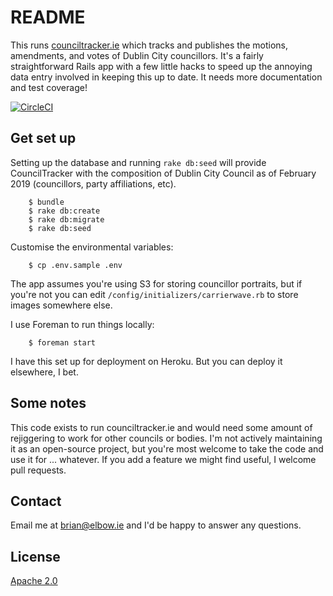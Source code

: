 # README

This runs [counciltracker.ie](https://www.counciltracker.ie) which tracks and publishes the motions, amendments, and votes of Dublin City councillors. It's a fairly straightforward Rails app with a few little hacks to speed up the annoying data entry involved in keeping this up to date. It needs more documentation and test coverage!

[![CircleCI](https://circleci.com/gh/DublinInquirer/counciltracker-ie/tree/master.svg?style=svg)](https://circleci.com/gh/DublinInquirer/counciltracker-ie/tree/master)

## Get set up

Setting up the database and running `rake db:seed` will provide CouncilTracker with the composition of Dublin City Council as of February 2019 (councillors, party affiliations, etc).

        $ bundle
        $ rake db:create
        $ rake db:migrate
        $ rake db:seed

Customise the environmental variables:

        $ cp .env.sample .env

The app assumes you're using S3 for storing councillor portraits, but if you're not you can edit `/config/initializers/carrierwave.rb` to store images somewhere else.

I use Foreman to run things locally:

        $ foreman start

I have this set up for deployment on Heroku. But you can deploy it elsewhere, I bet.

## Some notes

This code exists to run counciltracker.ie and would need some amount of rejiggering to work for other councils or bodies. I'm not actively maintaining it as an open-source project, but you're most welcome to take the code and use it for ... whatever. If you add a feature we might find useful, I welcome pull requests.

## Contact

Email me at [brian@elbow.ie](mailto:brian@elbow.ie) and I'd be happy to answer any questions.

## License

[Apache 2.0](LICENSE)